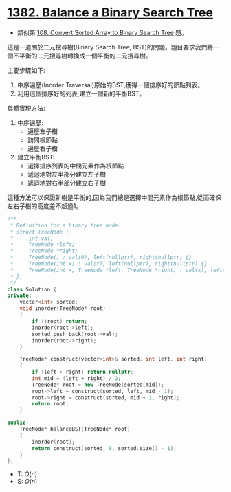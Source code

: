 # [1382\. Balance a Binary Search Tree](https://leetcode.com/problems/balance-a-binary-search-tree/)

- 類似第 [108\. Convert Sorted Array to Binary Search Tree](https://leetcode.com/problems/convert-sorted-array-to-binary-search-tree/) 題。

這是一道關於二元搜尋樹(Binary Search Tree, BST)的問題。題目要求我們將一個不平衡的二元搜尋樹轉換成一個平衡的二元搜尋樹。

主要步驟如下:

1. 中序遍歷(Inorder Traversal)原始的BST,獲得一個排序好的節點列表。
2. 利用這個排序好的列表,建立一個新的平衡BST。

具體實現方法:

1. 中序遍歷:
    - 遍歷左子樹
    - 訪問根節點
    - 遍歷右子樹
2. 建立平衡BST:
    - 選擇排序列表的中間元素作為根節點
    - 遞迴地對左半部分建立左子樹
    - 遞迴地對右半部分建立右子樹

這種方法可以保證新樹是平衡的,因為我們總是選擇中間元素作為根節點,從而確保左右子樹的高度差不超過1。

```cpp
/**
 * Definition for a binary tree node.
 * struct TreeNode {
 *     int val;
 *     TreeNode *left;
 *     TreeNode *right;
 *     TreeNode() : val(0), left(nullptr), right(nullptr) {}
 *     TreeNode(int x) : val(x), left(nullptr), right(nullptr) {}
 *     TreeNode(int x, TreeNode *left, TreeNode *right) : val(x), left(left), right(right) {}
 * };
 */
class Solution {
private:
    vector<int> sorted;
    void inorder(TreeNode* root)
    {
        if (!root) return;
        inorder(root->left);
        sorted.push_back(root->val);
        inorder(root->right);
    }

    TreeNode* construct(vector<int>& sorted, int left, int right)
    {
        if (left > right) return nullptr;
        int mid = (left + right) / 2;
        TreeNode* root = new TreeNode(sorted[mid]);
        root->left = construct(sorted, left, mid - 1);
        root->right = construct(sorted, mid + 1, right);
        return root;
    }

public:
    TreeNode* balanceBST(TreeNode* root)
    {
        inorder(root);
        return construct(sorted, 0, sorted.size() - 1);
    }
};
```

- T: $O(n)$
- S: $O(n)$

